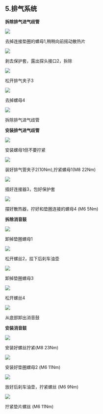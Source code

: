 ## 5.排气系统 ##

**拆除排气进气歧管**

![](assets/1/20170802-9d8fcae3.png)  

去掉连接垫圈的螺母1,稍稍向前摇动散热片

![](assets/1/20170802-1cc3c6ea.png)

剥去保护套，露出探头接口2，拆除

![](assets/1/20170802-ef53e5c8.png)  

松开排气夹子3

![](assets/1/20170802-31dda586.png)  

去掉螺母4

![](assets/1/20170802-3e33d013.png)

拆除排气进气歧管

**安装排气进气歧管**

![](assets/1/20170802-b8c2a592.png)  

安装螺母1但不要拧紧

![](assets/1/20170802-e399df55.png)

装好排气管夹子2(10Nm),拧紧螺母1(M8 22Nm)

![](assets/1/20170802-9797531c.png)

插好连接器3，包好保护套

![](assets/1/20170802-e4ea7e6a.png)

摆好散热器，拧好和垫圈连接的螺母4 (M6 5Nm)

**拆除消音鼓**

![](assets/1/20170802-64b8f3aa.png)  

卸掉垫圈螺母1

![](assets/1/20170802-0b076d79.png)

松开螺丝2，挂下后刹车油壶

![](assets/1/20170802-613cade4.png)

卸掉垫圈螺母3

![](assets/1/20170802-4be8d2d8.png)

松开螺丝4

![](assets/1/20170802-681435c5.png)  

从底部卸出消音鼓

**安装消音鼓**

![](assets/1/20170802-32cfc817.png)  

安装好螺丝拧紧(M8 23Nm)

![](assets/1/20170802-009f21c4.png)  

安装好垫圈螺母2 (M6 11Nm)

![](assets/1/20170802-3713a204.png)  

放好后刹车油壶，拧紧螺丝 (M6 9Nm)

![](assets/1/20170802-a7a8f2bc.png)  

拧紧垫片螺丝 (M6 11Nm)
